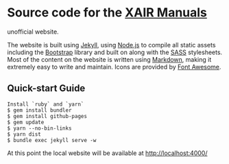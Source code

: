 # Source code for the [XAIR Manuals](https://redtide.github.io/xair)
unofficial website.

The website is built using [Jekyll][jekyll], using [Node.js][node] to compile
all static assets including the [Bootstrap][bootstrap] library and built on
along with the [SASS][sass] stylesheets. Most of the content on the website is
written using [Markdown][markdown], making it extremely easy to write and maintain.
Icons are provided by [Font Awesome][fa].

[jekyll]: http://jekyllrb.com/
[node]: http://nodejs.org/
[bootstrap]: http://getbootstrap.com/
[fa]: http://fontawesome.io/
[sass]: https://sass-lang.com/
[markdown]: https://daringfireball.net/projects/markdown/

## Quick-start Guide

    Install `ruby` and `yarn`
    $ gem install bundler
    $ gem install github-pages
    $ gem update
    $ yarn --no-bin-links
    $ yarn dist
    $ bundle exec jekyll serve -w

At this point the local website will be available at <http://localhost:4000/>

